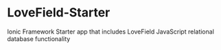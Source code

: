 # LoveField-Starter
Ionic Framework Starter app that includes LoveField JavaScript relational database functionality
